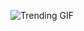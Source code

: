 ![Trending GIF](https://media0.giphy.com/media/v1.Y2lkPThiYjIxNzcyYmVnOTkxbnMxeGNsZ3Npczh5bnNmcWo0cDJ6cXJoMXZ0b2ZsM3djMSZlcD12MV9naWZzX3NlYXJjaCZjdD1n/fryY00CO4xCz4uJuDQ/giphy.gif)
